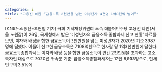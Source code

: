 ```yaml
---
categories: i
title: "고용진 의원 “금융소득 2천만원 넘는 미성년자 4천명 1억8천씩 벌어”"
---
```

[KNS뉴스통신=조현철 기자] 국회 기획재정위원회 소속 더불어민주당 고용진 의원(서울 노원갑)이 26일, 국세청에서 받은 ‘미성년자의 금융소득 종합과세 신고 현황’ 자료를 보면, 이자와 배당을 합한 금융소득이 2천만원을 넘는 미성년자가 2020년 기준 3987명에 달했다. 이들이 신고한 금융소득은 7108억원으로 한사람 당 1억8천만원에 달한다.금융소득종합과세는 이자와 배당 등을 합한 금융소득이 연간 2천만원을 초과하는 고소득자만 대상으로 2020년 귀속분 기준, 금융소득종합과세자는 17만 8,953명으로, 전체 인구의 3.5%에